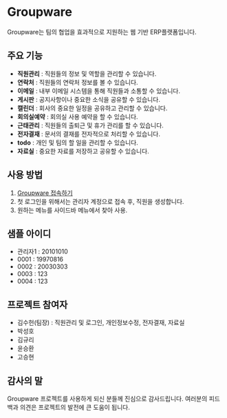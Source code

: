 # Groupware

Groupware는 팀의 협업을 효과적으로 지원하는 웹 기반 ERP플랫폼입니다.

## 주요 기능

- **직원관리** : 직원들의 정보 및 역할을 관리할 수 있습니다.
- **연락처** : 직원들의 연락처 정보를 볼 수 있습니다.
- **이메일** : 내부 이메일 시스템을 통해 직원들과 소통할 수 있습니다.
- **게시판** : 공지사항이나 중요한 소식을 공유할 수 있습니다.
- **캘린더** : 회사의 중요한 일정을 공유하고 관리할 수 있습니다.
- **회의실예약** : 회의실 사용 예약을 할 수 있습니다.
- **근태관리** : 직원들의 출퇴근 및 휴가 관리를 할 수 있습니다.
- **전자결재** : 문서의 결재를 전자적으로 처리할 수 있습니다.
- **todo** : 개인 및 팀의 할 일을 관리할 수 있습니다.
- **자료실** : 중요한 자료를 저장하고 공유할 수 있습니다.

## 사용 방법

1. [Groupware 접속하기](http://144.24.92.25:8080)
2. 첫 로그인을 위해서는 관리자 계정으로 접속 후, 직원을 생성합니다.
3. 원하는 메뉴를 사이드바 메뉴에서 찾아 사용.

## 샘플 아이디
- 관리자1  : 20101010
- 0001 : 19970816
- 0002 : 20030303
- 0003 : 123
- 0004 : 123

## 프로젝트 참여자

- 김수헌(팀장) : 직원관리 및 로그인, 개인정보수정, 전자결재, 자료실
- 박성호
- 김규리
- 윤승환
- 고승현

## 감사의 말

Groupware 프로젝트를 사용하게 되신 분들께 진심으로 감사드립니다. 여러분의 피드백과 의견은 프로젝트의 발전에 큰 도움이 됩니다.
